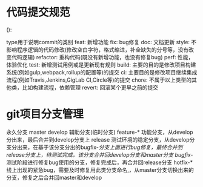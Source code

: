 # 代码提交规范
<type>(<scope>): <subject>

type用于说明commit的类别
feat: 新增功能
fix: bug修复
doc: 文档更新
style: 不影响程序逻辑的代码修改(修改空白字符，格式缩进，补全缺失的分号等，没有改变代码逻辑)
refactor: 重构代码(既没有新增功能，也没有修复bug)
perf: 性能，体验优化
test: 新增测试用例或是更新现有规则
build: 主要的目的是修改项目构建系统(例如gulp,webpack,rollup的配置等)的提交
ci: 主要目的是修改项目继续集成流程(例如Travis,Jenkins,GigLab CI,Circle等)的提交
chore: 不属于以上类型的其他类，比如构建流程，依赖管理
revert: 回滚某个更早之前的提交

# git项目分支管理
永久分支
master
develop
辅助分支(临时分支)
feature-*
功能分支，从develop分出来，最后合并到develop分支上
release
测试环境的稳定分支，从develop分支分出来，在基于该分支分出的bugfix-*分支上面进行bug修复，最终合并到release分支上，待测试完成，该分支合并回develop分支和master分支
bugfix-*
测试阶段进行修复bug使用的分支，修复完成后，再合并回release分支
hotfix-*
线上出现的紧急bug，需要及时修复用此类分支命名,，从master分支切换出来的分支，修复之后合并回master和develop


